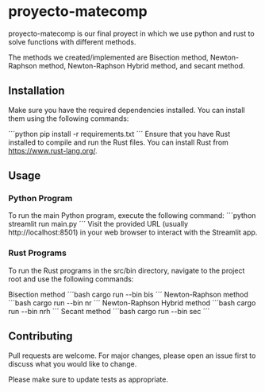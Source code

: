 # proyecto-matecomp

proyecto-matecomp is our final proyect in which we use python and rust to solve functions with different methods. 

The methods we created/implemented are Bisection method, Newton-Raphson method, Newton-Raphson Hybrid method, and secant method.

## Installation

Make sure you have the required dependencies installed. You can install them using the following commands:

´´´python
pip install -r requirements.txt
´´´
Ensure that you have Rust installed to compile and run the Rust files. You can install Rust from https://www.rust-lang.org/.

## Usage

### Python Program
To run the main Python program, execute the following command:
´´´python
streamlit run main.py
´´´
Visit the provided URL (usually http://localhost:8501) in your web browser to interact with the Streamlit app.
### Rust Programs
To run the Rust programs in the src/bin directory, navigate to the project root and use the following commands:

Bisection method
´´´bash
cargo run --bin bis
´´´
Newton-Raphson method
´´´bash
cargo run --bin nr
´´´
Newton-Raphson Hybrid method
´´´bash
cargo run --bin nrh
´´´
Secant method
´´´bash
cargo run --bin sec
´´´

## Contributing

Pull requests are welcome. For major changes, please open an issue first
to discuss what you would like to change.

Please make sure to update tests as appropriate.

